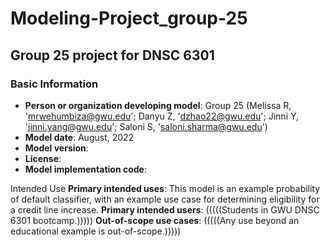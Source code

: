 # Modeling-Project_group-25
## Group 25 project for DNSC 6301

### Basic Information

* **Person or organization developing model**: Group 25 (Melissa R, 'mrwehumbiza@gwu.edu'; Danyu Z, 'dzhao22@gwu.edu'; Jinni Y, 'jinni.yang@gwu.edu'; Saloni S, 'saloni.sharma@gwu.edu')
* **Model date**: August, 2022
* **Model version**: 
* **License**: 
* **Model implementation code**: 

Intended Use
**Primary intended uses**: This model is an example probability of default classifier, with an example use case for determining eligibility for a credit line increase.
**Primary intended users**: (((((Students in GWU DNSC 6301 bootcamp.)))))
**Out-of-scope use cases**: (((((Any use beyond an educational example is out-of-scope.)))))

